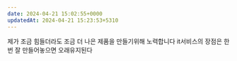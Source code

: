 ```yaml
---
date: 2024-04-21 15:02:55+0000
updatedAt: 2024-04-21 15:23:53+5310
---
```

제가 조금 힘들더라도 조금 더 나은 제품을 만들기위해 노력합니다
it서비스의 장점은 한번 잘 만들어놓으면 오래유지된다